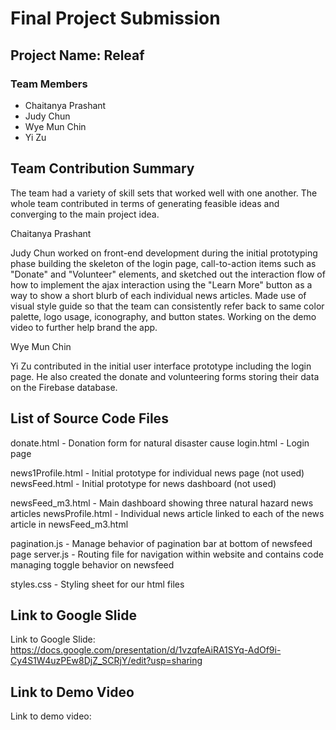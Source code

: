 # Final Project Submission 

## Project Name: Releaf
### Team Members

* Chaitanya Prashant
* Judy Chun
* Wye Mun Chin
* Yi Zu

## Team Contribution Summary

The team had a variety of skill sets that worked well with one another. The whole team contributed in terms of generating feasible ideas and converging to the main project idea. 

Chaitanya Prashant


Judy Chun worked on front-end development during the initial prototyping phase building the skeleton of the login page, call-to-action items such as "Donate" and "Volunteer" elements, and sketched out the interaction flow of how to implement the ajax interaction using the "Learn More" button as a way to show a short blurb of each individual news articles. Made use of visual style guide so that the team can consistently refer back to same color palette, logo usage, iconography, and button states. Working on the demo video to further help brand the app. 


Wye Mun Chin 


Yi Zu contributed in the initial user interface prototype including the login page. He also created the donate and volunteering forms storing their data on the Firebase database. 

## List of Source Code Files 

donate.html - Donation form for natural disaster cause 
login.html - Login page

news1Profile.html - Initial prototype for individual news page (not used)
newsFeed.html - Initial prototype for news dashboard (not used)

newsFeed_m3.html - Main dashboard showing three natural hazard news articles
newsProfile.html - Individual news article linked to each of the news article in newsFeed_m3.html

pagination.js - Manage behavior of pagination bar at bottom of newsfeed page
server.js - Routing file for navigation within website and contains code managing toggle behavior on newsfeed 

styles.css - Styling sheet for our html files

## Link to Google Slide 

Link to Google Slide: https://docs.google.com/presentation/d/1vzqfeAiRA1SYq-AdOf9i-Cy4S1W4uzPEw8DjZ_SCRjY/edit?usp=sharing


## Link to Demo Video 
Link to demo video: 
